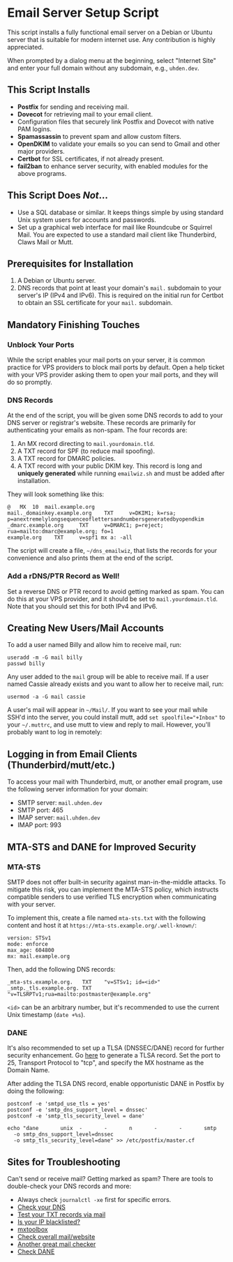 # Email Server Setup Script

This script installs a fully functional email server on a Debian or Ubuntu server that is suitable for modern internet use. Any contribution is highly appreciated.

When prompted by a dialog menu at the beginning, select "Internet Site" and enter your full domain without any subdomain, e.g., `uhden.dev`.

## This Script Installs

- **Postfix** for sending and receiving mail.
- **Dovecot** for retrieving mail to your email client.
- Configuration files that securely link Postfix and Dovecot with native PAM logins.
- **Spamassassin** to prevent spam and allow custom filters.
- **OpenDKIM** to validate your emails so you can send to Gmail and other major providers.
- **Certbot** for SSL certificates, if not already present.
- **fail2ban** to enhance server security, with enabled modules for the above programs.

## This Script Does _Not_...

- Use a SQL database or similar. It keeps things simple by using standard Unix system users for accounts and passwords.
- Set up a graphical web interface for mail like Roundcube or Squirrel Mail. You are expected to use a standard mail client like Thunderbird, Claws Mail or Mutt.

## Prerequisites for Installation

1. A Debian or Ubuntu server.
2. DNS records that point at least your domain's `mail.` subdomain to your server's IP (IPv4 and IPv6). This is required on the initial run for Certbot to obtain an SSL certificate for your `mail.` subdomain.

## Mandatory Finishing Touches

### Unblock Your Ports

While the script enables your mail ports on your server, it is common practice for VPS providers to block mail ports by default. Open a help ticket with your VPS provider asking them to open your mail ports, and they will do so promptly.

### DNS Records

At the end of the script, you will be given some DNS records to add to your DNS server or registrar's website. These records are primarily for authenticating your emails as non-spam. The four records are:

1. An MX record directing to `mail.yourdomain.tld`.
2. A TXT record for SPF (to reduce mail spoofing).
3. A TXT record for DMARC policies.
4. A TXT record with your public DKIM key. This record is long and **uniquely generated** while running `emailwiz.sh` and must be added after installation.

They will look something like this:

```
@	MX	10	mail.example.org
mail._domainkey.example.org    TXT     v=DKIM1; k=rsa; p=anextremelylongsequenceoflettersandnumbersgeneratedbyopendkim
_dmarc.example.org     TXT     v=DMARC1; p=reject; rua=mailto:dmarc@example.org; fo=1
example.org    TXT     v=spf1 mx a: -all
```

The script will create a file, `~/dns_emailwiz`, that lists the records for your convenience and also prints them at the end of the script.

### Add a rDNS/PTR Record as Well!

Set a reverse DNS or PTR record to avoid getting marked as spam. You can do this at your VPS provider, and it should be set to `mail.yourdomain.tld`. Note that you should set this for both IPv4 and IPv6.

## Creating New Users/Mail Accounts

To add a user named Billy and allow him to receive mail, run:

```
useradd -m -G mail billy
passwd billy
```

Any user added to the `mail` group will be able to receive mail. If a user named Cassie already exists and you want to allow her to receive mail, run:

```
usermod -a -G mail cassie
```

A user's mail will appear in `~/Mail/`. If you want to see your mail while SSH'd into the server, you could install mutt, add `set spoolfile="+Inbox"` to your `~/.muttrc`, and use mutt to view and reply to mail. However, you'll probably want to log in remotely:

## Logging in from Email Clients (Thunderbird/mutt/etc.)

To access your mail with Thunderbird, mutt, or another email program, use the following server information for your domain:

- SMTP server: `mail.uhden.dev`
- SMTP port: 465
- IMAP server: `mail.uhden.dev`
- IMAP port: 993

## MTA-STS and DANE for Improved Security

### MTA-STS

SMTP does not offer built-in security against man-in-the-middle attacks. To mitigate this risk, you can implement the MTA-STS policy, which instructs compatible senders to use verified TLS encryption when communicating with your server.

To implement this, create a file named `mta-sts.txt` with the following content and host it at `https://mta-sts.example.org/.well-known/`:

```
version: STSv1
mode: enforce
max_age: 604800
mx: mail.example.org
```

Then, add the following DNS records:

```
_mta-sts.example.org.   TXT    "v=STSv1; id=<id>"
_smtp._tls.example.org. TXT    "v=TLSRPTv1;rua=mailto:postmaster@example.org"
```
`<id>` can be an arbitrary number, but it's recommended to use the current Unix timestamp (`date +%s`).

### DANE

It's also recommended to set up a TLSA (DNSSEC/DANE) record for further security enhancement. Go [here](https://ssl-tools.net/tlsa-generator) to generate a TLSA record. Set the port to 25, Transport Protocol to "tcp", and specify the MX hostname as the Domain Name.

After adding the TLSA DNS record, enable opportunistic DANE in Postfix by doing the following:

```
postconf -e 'smtpd_use_tls = yes'
postconf -e 'smtp_dns_support_level = dnssec'
postconf -e 'smtp_tls_security_level = dane'

echo "dane       unix  -       -       n       -       -       smtp
  -o smtp_dns_support_level=dnssec
  -o smtp_tls_security_level=dane" >> /etc/postfix/master.cf
```

## Sites for Troubleshooting

Can't send or receive mail? Getting marked as spam? There are tools to double-check your DNS records and more:

- Always check `journalctl -xe` first for specific errors.
- [Check your DNS](https://intodns.com/)
- [Test your TXT records via mail](https://appmaildev.com/en/dkim)
- [Is your IP blacklisted?](https://mxtoolbox.com/blacklists.aspx)
- [mxtoolbox](https://mxtoolbox.com/SuperTool.aspx)
- [Check overall mail/website](https://internet.nl/)
- [Another great mail checker](https://www.checktls.com/#Website)
- [Check DANE](https://www.huque.com/bin/danecheck)